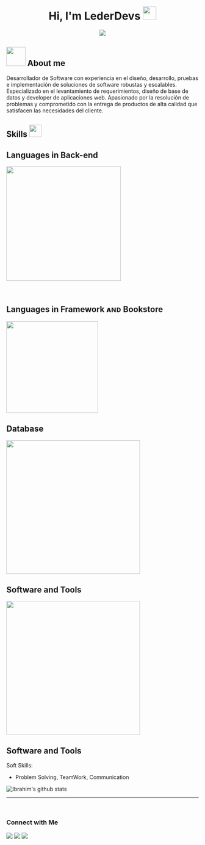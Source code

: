 <div align="center">
  <h1 align="center"><b>Hi, I'm LederDevs </b><img src="https://media.giphy.com/media/hvRJCLFzcasrR4ia7z/giphy.gif" width="35"></h1>
  <img src="https://github.com/Lederdevs/Lederdevs/assets/165498615/7f34b831-b7c3-48b1-9eda-163d2c01e812">

  <div class="header">
  </div>
</div>

## <picture><img src = "https://github.com/7oSkaaa/7oSkaaa/blob/main/Images/about_me.gif?raw=true" width = 50px></picture> About me
<div>
  <p>
Desarrollador de Software con experiencia en el diseño, desarrollo, pruebas e implementación de soluciones de software robustas y escalables. 
Especializado en el levantamiento de requerimientos, diseño de base de datos y developer de aplicaciones web. Apasionado por la resolución de problemas 
y comprometido con la entrega de productos de alta calidad que satisfacen las necesidades del cliente.
  </p>
</div>
<div class="body">
  <h2> Skills <img src = "https://media2.giphy.com/media/QssGEmpkyEOhBCb7e1/giphy.gif?cid=ecf05e47a0n3gi1bfqntqmob8g9aid1oyj2wr3ds3mg700bl&rid=giphy.gif" 
  width = 32px> </h2>
  
<!--Languages and Tools Section-->       
<h2 align="left">Languages in Back-end</h2> 
<p align="left">
<img width="300px" src="https://skillicons.dev/icons?i=py,php,&perline=10"  />
</p>
<br />
  
  <!--Languages and Tools Section-->       
<h2 align="left">Languages in Framework ᴀɴᴅ Bookstore</h2> 
<p align="left">
<img width="240px"  src="https://skillicons.dev/icons?i=django,laravel,bootstrap,&perline=10"  />
</p>
  
<!--Languages and Tools Section-->       
<h2 align="left">Database</h2> 
<p align="left">
<img width="350px"  src="https://skillicons.dev/icons?i=postgres,mongo,mysql,docker,&perline=10"  />
</p>

<!--Languages and Tools Section-->       
<h2 align="left">Software and Tools</h2> 
<p align="left">
<img width="350px"  src="https://skillicons.dev/icons?i=linux,windows,vscode,git,eclipse,&perline=10"  />
</p>
</div>

<!--Languages and Tools Section-->       
<h2 align="left">Software and Tools</h2> 
<p align="left">
Soft Skills:

- Problem Solving, TeamWork, Communication 

![Ibrahim's github stats](https://github-readme-stats.vercel.app/api?username=IhChowdhury&show_icons=true&theme=radical)

----
</p>


<br />
<div class="footer">
<!--Languages and Tools Section-->       
<h3 align="left">Connect with Me</h3> 
<p align="left">
<a href="https://github.com/LederDev"><img src="https://img.shields.io/badge/-LederDev-black?logo=github&style=flat-square"/></a>
<a href="https://www.linkedin.com/in/leder-castillo-65857a2a0/"><img src="https://img.shields.io/badge/-Leder_Castillo-blue?logo=linkedin&style=flat-square"></a>
<a href="mailto:ledercs468@gmail.com"><img src="https://img.shields.io/badge/-ledercs468@gmail.com-black?logo=gmail&style=flat-square"/></a>
</p>
</div>
</ br>
